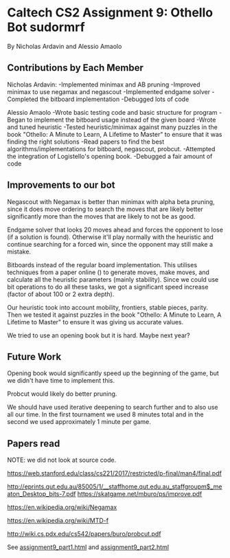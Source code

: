 # Caltech CS2 Assignment 9: Othello Bot sudormrf

By Nicholas Ardavin and Alessio Amaolo

## Contributions by Each Member

Nicholas Ardavin:
-Implemented minimax and AB pruning
-Improved minimax to use negamax and negascout
-Implemented endgame solver
-Completed the bitboard implementation
-Debugged lots of code

Alessio Amaolo
-Wrote basic testing code and basic structure for program
-Began to implement the bitboard usage instead of the given board
-Wrote and tuned heuristic
-Tested heuristic/minimax against many puzzles in the book "Othello: A Minute to Learn, A Lifetime to Master" to ensure that it was finding the right solutions
-Read papers to find the best algorithms/implementations for bitboard, negascout, probcut. 
-Attempted the integration of Logistello's opening book. 
-Debugged a fair amount of code


## Improvements to our bot

Negascout with Negamax is better than minimax with alpha beta pruning, since it does move ordering to search the moves that are likely better significantly more than the moves that are likely to not be as good. 

Endgame solver that looks 20 moves ahead and forces the opponent to lose (if a solution is found). Otherwise it'll play normally with the heuristic and continue searching for a forced win, since the opponent may still make a mistake. 

Bitboards instead of the regular board implementation. This utilises techniques from a paper online () to generate moves, make moves, and calculate all the heuristic parameters (mainly stability). Since we could use bit operations to do all these tasks, we got a significant speed increase (factor of about 100 or 2 extra depth). 

Our heuristic took into account mobility, frontiers, stable pieces, parity. Then we tested it against puzzles in the book "Othello: A Minute to Learn, A Lifetime to Master" to ensure it was giving us accurate values. 

We tried to use an opening book but it is hard. Maybe next year? 


## Future Work

Opening book would significantly speed up the beginning of the game, but we didn't have time to implement this. 

Probcut would likely do better pruning. 

We should have used iterative deepening to search further and to also use all our time. In the first tournament we used 8 minutes total and in the second we used approximately 1 minute per game. 

## Papers read

NOTE: we did not look at source code.

https://web.stanford.edu/class/cs221/2017/restricted/p-final/man4/final.pdf

http://eprints.qut.edu.au/85005/1/__staffhome.qut.edu.au_staffgroupm$_meaton_Desktop_bits-7.pdf
https://skatgame.net/mburo/ps/improve.pdf

https://en.wikipedia.org/wiki/Negamax

https://en.wikipedia.org/wiki/MTD-f

http://wiki.cs.pdx.edu/cs542/papers/buro/probcut.pdf



See [assignment9_part1.html](http://htmlpreview.github.io/?https://github.com/caltechcs2/othello/blob/master/assignment9_part1.html) and [assignment9_part2.html](http://htmlpreview.github.io/?https://github.com/caltechcs2/othello/blob/master/assignment9_part2.html)
